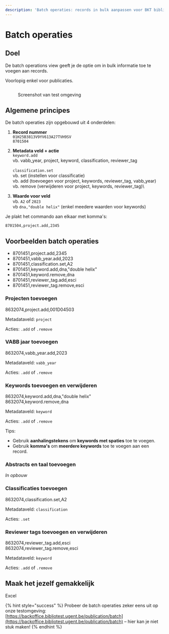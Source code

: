 ```yaml
---
description: 'Batch operaties: records in bulk aanpassen voor BKT bibliotheekmedewerkers'
---
```


# Batch operaties

## Doel

De batch operations view geeft je de optie om in bulk informatie toe te voegen aan records.

Voorlopig enkel voor publicaties.

<figure><img src="../../../.gitbook/assets/Scherm­afbeelding 2023-06-05 om 09.31.16 (1).png" alt=""><figcaption><p>Screenshot van test omgeving</p></figcaption></figure>

## Algemene principes

De batch operaties zijn opgebouwd uit 4 onderdelen:

1. **Record nummer**\
   `01H25B3813V9YV613A27TVH9SV`\
   `8701504`
2. **Metadata veld + actie**\
   `keyword.add`\
   vb. vabb\_year, project, keyword, classification, reviewer\_tag\
   \
   `classification.set`\
   vb. set (instellen voor classificatie)\
   vb. add (toevoegen voor project, keywords, reviewer\_tag, vabb\_year)\
   vb. remove (verwijderen voor project, keywords, reviewer\_tag)\

3. **Waarde voor veld**\
   vb.  `A2` of  `2023`\
   vb `dna,"double helix"` (enkel meedere waarden voor keywords)

Je plakt het commando aan elkaar met komma's:

`8701504,project.add,2345`

## Voorbeelden batch operaties

* 8701451,project.add,2345&#x20;
* 8701451,vabb\_year.add,2023&#x20;
* 8701451,classification.set,A2&#x20;
* 8701451,keyword.add,dna,"double helix"&#x20;
* 8701451,keyword.remove,dna&#x20;
* 8701451,reviewer\_tag.add,esci&#x20;
* 8701451,reviewer\_tag.remove,esci

### Projecten toevoegen

8632074,project.add,001D04503

Metadataveld: `project`

Acties: `.add` of `.remove`

### VABB jaar toevoegen

8632074,vabb\_year.add,2023

Metadataveld: `vabb_year`

Acties: `.add` of `.remove`

### Keywords toevoegen en verwijderen

8632074,keyword.add,dna,"double helix"\
8632074,keyword.remove,dna

Metadataveld: `keyword`

Acties: `.add` of `.remove`

Tips:

* Gebruik **aanhalingstekens** om **keywords met spaties** toe te voegen.
* Gebruik **komma's** om **meerdere keywords** toe te voegen aan een record.

### Abstracts en taal toevoegen

_In opbouw_

### Classificaties toevoegen

8632074,classification.set,A2

Metadataveld: `classification`

Acties: `.set`

### Reviewer tags toevoegen en verwijderen

8632074,reviewer\_tag.add,esci\
8632074,reviewer\_tag.remove,esci

Metadataveld: `keyword`

Acties: `.add` of `.remove`

## Maak het jezelf gemakkelijk

Excel

{% hint style="success" %}
Probeer de batch operaties zeker eens uit op onze testomgeving: [https://backoffice.bibliotest.ugent.be/publication/batch](https://backoffice.bibliotest.ugent.be/publication/batch) – hier kan je niet stuk maken!
{% endhint %}
